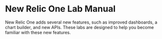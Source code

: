New Relic One Lab Manual
===========================================

New Relic One adds several new features, such as improved dashboards, a chart builder, and new APIs. These labs are designed to help you become familiar with these new features.
